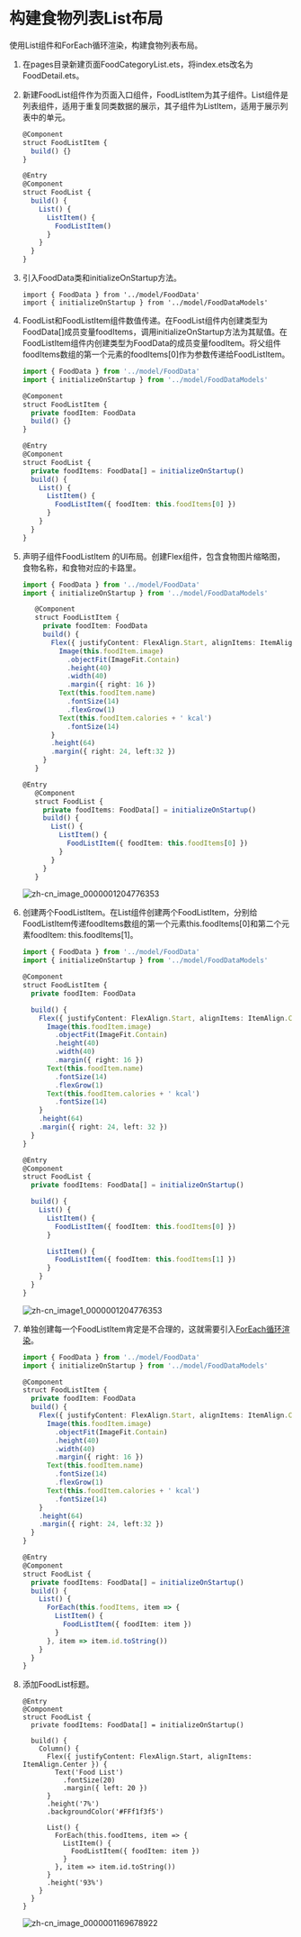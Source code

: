 # 构建食物列表List布局

使用List组件和ForEach循环渲染，构建食物列表布局。


1. 在pages目录新建页面FoodCategoryList.ets，将index.ets改名为FoodDetail.ets。
   
2. 新建FoodList组件作为页面入口组件，FoodListItem为其子组件。List组件是列表组件，适用于重复同类数据的展示，其子组件为ListItem，适用于展示列表中的单元。
   ```ts
   @Component
   struct FoodListItem {
     build() {}
   }

   @Entry
   @Component
   struct FoodList {
     build() {
       List() {
         ListItem() {
           FoodListItem()
         }
       }
     }
   }
   ```

3. 引入FoodData类和initializeOnStartup方法。
   ```
   import { FoodData } from '../model/FoodData'
   import { initializeOnStartup } from '../model/FoodDataModels'
   ```

4. FoodList和FoodListItem组件数值传递。在FoodList组件内创建类型为FoodData[]成员变量foodItems，调用initializeOnStartup方法为其赋值。在FoodListItem组件内创建类型为FoodData的成员变量foodItem。将父组件foodItems数组的第一个元素的foodItems[0]作为参数传递给FoodListItem。
   ```ts
   import { FoodData } from '../model/FoodData'
   import { initializeOnStartup } from '../model/FoodDataModels'

   @Component
   struct FoodListItem {
     private foodItem: FoodData
     build() {}
   }

   @Entry
   @Component
   struct FoodList {
     private foodItems: FoodData[] = initializeOnStartup()
     build() {
       List() {
         ListItem() {
           FoodListItem({ foodItem: this.foodItems[0] })
         }
       }
     }
   }
   ```

5. 声明子组件FoodListItem 的UI布局。创建Flex组件，包含食物图片缩略图，食物名称，和食物对应的卡路里。
   ```ts
   import { FoodData } from '../model/FoodData'
   import { initializeOnStartup } from '../model/FoodDataModels'

      @Component
      struct FoodListItem {
        private foodItem: FoodData
        build() {
          Flex({ justifyContent: FlexAlign.Start, alignItems: ItemAlign.Center }) {
            Image(this.foodItem.image)
              .objectFit(ImageFit.Contain)
              .height(40)
              .width(40)
              .margin({ right: 16 })
            Text(this.foodItem.name)
              .fontSize(14)
              .flexGrow(1)
            Text(this.foodItem.calories + ' kcal')
              .fontSize(14)
          }
          .height(64)
          .margin({ right: 24, left:32 })
        }
      }
   
   @Entry
      @Component
      struct FoodList {
        private foodItems: FoodData[] = initializeOnStartup()
        build() {
          List() {
            ListItem() {
              FoodListItem({ foodItem: this.foodItems[0] })
            }
          }
        }
      }
   ```
   
   
   ![zh-cn_image_0000001204776353](figures/zh-cn_image_0000001204776353.png)
   
6. 创建两个FoodListItem。在List组件创建两个FoodListItem，分别给FoodListItem传递foodItems数组的第一个元素this.foodItems[0]和第二个元素foodItem: this.foodItems[1]。

   ```ts
   import { FoodData } from '../model/FoodData'
   import { initializeOnStartup } from '../model/FoodDataModels'
   
   @Component
   struct FoodListItem {
     private foodItem: FoodData
   
     build() {
       Flex({ justifyContent: FlexAlign.Start, alignItems: ItemAlign.Center }) {
         Image(this.foodItem.image)
           .objectFit(ImageFit.Contain)
           .height(40)
           .width(40)
           .margin({ right: 16 })
         Text(this.foodItem.name)
           .fontSize(14)
           .flexGrow(1)
         Text(this.foodItem.calories + ' kcal')
           .fontSize(14)
       }
       .height(64)
       .margin({ right: 24, left: 32 })
     }
   }
   
   @Entry
   @Component
   struct FoodList {
     private foodItems: FoodData[] = initializeOnStartup()
   
     build() {
       List() {
         ListItem() {
           FoodListItem({ foodItem: this.foodItems[0] })
         }
   
         ListItem() {
           FoodListItem({ foodItem: this.foodItems[1] })
         }
       }
     }
   }
   ```
   
   
      ![zh-cn_image1_0000001204776353](figures/zh-cn_image1_0000001204776353.png)
   
7. 单独创建每一个FoodListItem肯定是不合理的，这就需要引入[ForEach循环渲染](../quick-start/arkts-rendering-control.md#循环渲染)。

   ```ts
   import { FoodData } from '../model/FoodData'
   import { initializeOnStartup } from '../model/FoodDataModels'
   
   @Component
   struct FoodListItem {
     private foodItem: FoodData
     build() {
       Flex({ justifyContent: FlexAlign.Start, alignItems: ItemAlign.Center }) {
         Image(this.foodItem.image)
           .objectFit(ImageFit.Contain)
           .height(40)
           .width(40)     
           .margin({ right: 16 })
         Text(this.foodItem.name)
           .fontSize(14)
           .flexGrow(1)
         Text(this.foodItem.calories + ' kcal')
           .fontSize(14)
       }
       .height(64)
       .margin({ right: 24, left:32 })
     }
   }
   
   @Entry
   @Component
   struct FoodList {
     private foodItems: FoodData[] = initializeOnStartup()
     build() {
       List() {
         ForEach(this.foodItems, item => {
           ListItem() {
             FoodListItem({ foodItem: item })
           }
         }, item => item.id.toString())
       }
     }
   }
   ```
   
8. 添加FoodList标题。

   ```
   @Entry
   @Component
   struct FoodList {
     private foodItems: FoodData[] = initializeOnStartup()
   
     build() {
       Column() {
         Flex({ justifyContent: FlexAlign.Start, alignItems: ItemAlign.Center }) {
           Text('Food List')
             .fontSize(20)
             .margin({ left: 20 })
         }
         .height('7%')
         .backgroundColor('#FFf1f3f5')
   
         List() {
           ForEach(this.foodItems, item => {
             ListItem() {
               FoodListItem({ foodItem: item })
             }
           }, item => item.id.toString())
         }
         .height('93%')
       }
     }
   }
   ```

     ![zh-cn_image_0000001169678922](figures/zh-cn_image_0000001169678922.png)